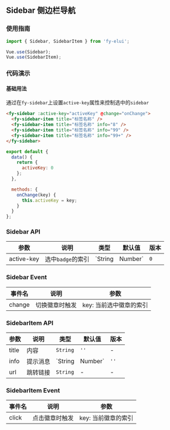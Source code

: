 ## Sidebar 侧边栏导航

### 使用指南
``` javascript
import { Sidebar, SidebarItem } from 'fy-elui';

Vue.use(Sidebar);
Vue.use(SidebarItem);
```

### 代码演示

#### 基础用法

通过在`fy-sidebar`上设置`active-key`属性来控制选中的`sidebar`

```html
<fy-sidebar :active-key="activeKey" @change="onChange">
  <fy-sidebar-item title="标签名称" />
  <fy-sidebar-item title="标签名称" info="8" />
  <fy-sidebar-item title="标签名称" info="99" />
  <fy-sidebar-item title="标签名称" info="99+" />
</fy-sidebar>
```

``` javascript
export default {
  data() {
    return {
      activeKey: 0
    };
  },

  methods: {
    onChange(key) {
      this.activeKey = key;
    }
  }
};
```

### Sidebar API

| 参数 | 说明 | 类型 | 默认值 | 版本 |
|------|------|------|------|------|
| active-key | 选中`badge`的索引 | `String | Number` | `0` | - |

### Sidebar Event

| 事件名 | 说明 | 参数 |
|------|------|------|
| change | 切换徽章时触发 | key: 当前选中徽章的索引 |

### SidebarItem API

| 参数 | 说明 | 类型 | 默认值 | 版本 |
|------|------|------|------|------|
| title | 内容 | `String` | `''` | - |
| info | 提示消息 | `String | Number` | `''` | - |
| url | 跳转链接 | `String` | - | - |

### SidebarItem Event

| 事件名 | 说明 | 参数 |
|------|------|------|
| click | 点击徽章时触发 | key: 当前徽章的索引 |
